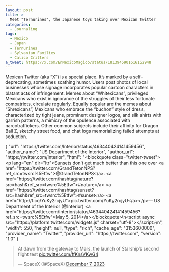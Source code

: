 ```yaml
---
layout: post
title: >
  Meet "Ternurines", the Japanese toys taking over Mexican Twitter
categories:
  - Journaling
tags:
  - Mexico
  - Japan
  - Ternurines
  - Sylvanian Families
  - Calico Critters
a_tweet: https://x.com/EnMexicoMagico/status/1813945901616152948
---
```


Mexican Twitter (aka “X”) is a special place.  It’s marked by a self-deprecating, sometimes scathing humor.  Users post photos of local businesses whose signage incorporates popular cartoon characters in blatant acts of infringement.  Memes about “Whitexicans”, privileged Mexicans who exist in ignorance of the struggles of their less fortunate compatriots, circulate regularly.  Equally popular are the memes about “Shrexicans”, Mexicans who embrace the “buchon” style of dress, characterized by tight jeans, prominent designer logos, and silk shirts with garrish patterns, a mimicry of the opulence associated with narcotraffickers.  Other common subjects include their affinity for Dragon Ball Z, sketchy street food, and chat logs memorializing failed attempts at seduction. 

{
  "url": "https:\/\/twitter.com\/Interior\/status\/463440424141459456",
  "author_name": "US Department of the Interior",
  "author_url": "https:\/\/twitter.com\/Interior",
  "html": "<blockquote class=\"twitter-tweet\"><p lang=\"en\" dir=\"ltr\">Sunsets don&#39;t get much better than this one over <a href=\"https:\/\/twitter.com\/GrandTetonNPS?ref_src=twsrc%5Etfw\">@GrandTetonNPS<\/a>. <a href=\"https:\/\/twitter.com\/hashtag\/nature?src=hash&amp;ref_src=twsrc%5Etfw\">#nature<\/a> <a href=\"https:\/\/twitter.com\/hashtag\/sunset?src=hash&amp;ref_src=twsrc%5Etfw\">#sunset<\/a> <a href=\"http:\/\/t.co\/YuKy2rcjyU\">pic.twitter.com\/YuKy2rcjyU<\/a><\/p>&mdash; US Department of the Interior (@Interior) <a href=\"https:\/\/twitter.com\/Interior\/status\/463440424141459456?ref_src=twsrc%5Etfw\">May 5, 2014<\/a><\/blockquote>\n<script async src=\"https:\/\/platform.twitter.com\/widgets.js\" charset=\"utf-8\"><\/script>\n",
  "width": 550,
  "height": null,
  "type": "rich",
  "cache_age": "3153600000",
  "provider_name": "Twitter",
  "provider_url": "https:\/\/twitter.com",
  "version": "1.0"
}

<blockquote class="twitter-tweet"><p lang="en" dir="ltr">At dawn from the gateway to Mars, the launch of Starship’s second flight test <a href="https://t.co/ffKnsVKwG4">pic.twitter.com/ffKnsVKwG4</a></p>&mdash; SpaceX (@SpaceX) <a href="https://twitter.com/SpaceX/status/1732824684683784516?ref_src=twsrc%5Etfw">December 7, 2023</a></blockquote> <script async src="https://platform.twitter.com/widgets.js" charset="utf-8"></script>
